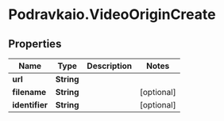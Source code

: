 # Podravkaio.VideoOriginCreate

## Properties
Name | Type | Description | Notes
------------ | ------------- | ------------- | -------------
**url** | **String** |  | 
**filename** | **String** |  | [optional] 
**identifier** | **String** |  | [optional] 


